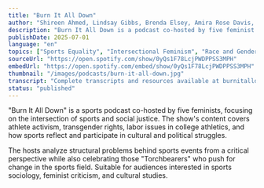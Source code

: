 ```yaml
---
title: "Burn It All Down"
author: "Shireen Ahmed, Lindsay Gibbs, Brenda Elsey, Amira Rose Davis, Jessica Luther"
description: "Burn It All Down is a podcast co-hosted by five feminist sports commentators, dedicated to analyzing sports and cultural issues from a feminist perspective. The hosts include Shireen Ahmed, Lindsay Gibbs, Brenda Elsey, Amira Rose Davis, and Jessica Luther, who explore athlete activism, gender and race intersectional issues, injustices in the sports industry, and how sports intervene in contemporary culture wars. With a sharp, critical style, the show is popular among feminists and sports researchers, with a high Spotify rating of 4.9 (73 reviews)."
publishDate: 2025-07-01
language: "en"
topics: ["Sports Equality", "Intersectional Feminism", "Race and Gender"]
sourceUrl: "https://open.spotify.com/show/0yQs1F78LcjPWDPPSS3MPH"
embedUrl: "https://open.spotify.com/embed/show/0yQs1F78LcjPWDPPSS3MPH"
thumbnail: "/images/podcasts/burn-it-all-down.jpg"
transcript: "Complete transcripts and resources available at burnitalldownpod.com"
status: "published"
---
```


"Burn It All Down" is a sports podcast co-hosted by five feminists, focusing on the intersection of sports and social justice. The show's content covers athlete activism, transgender rights, labor issues in college athletics, and how sports reflect and participate in cultural and political struggles.

The hosts analyze structural problems behind sports events from a critical perspective while also celebrating those "Torchbearers" who push for change in the sports field. Suitable for audiences interested in sports sociology, feminist criticism, and cultural studies.